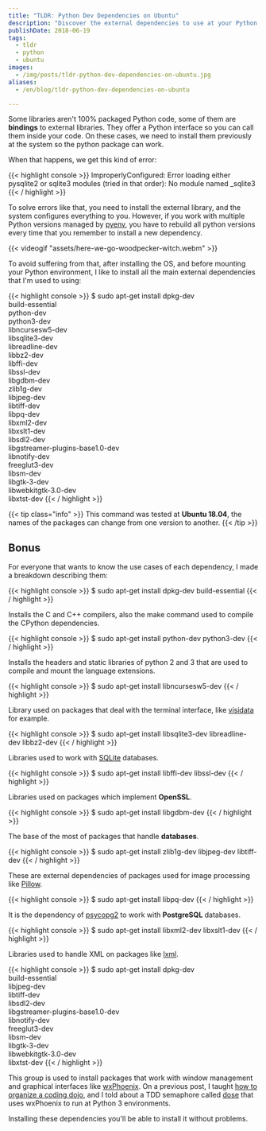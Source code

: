 ```yaml
---
title: "TLDR: Python Dev Dependencies on Ubuntu"
description: "Discover the external dependencies to use at your Python development environment on Ubuntu"
publishDate: 2018-06-19
tags:
  - tldr
  - python
  - ubuntu
images:
  - /img/posts/tldr-python-dev-dependencies-on-ubuntu.jpg
aliases:
  - /en/blog/tldr-python-dev-dependencies-on-ubuntu

---
```


Some libraries aren't 100% packaged Python code, some of them are **bindings** to external libraries. They offer a Python interface so you can call them inside your code. On these cases, we need to install them previously at the system so the python package can work.

When that happens, we get this kind of error:

{{< highlight console >}}
ImproperlyConfigured: Error loading either pysqlite2 or sqlite3 modules (tried in that order): No module named _sqlite3
{{< / highlight >}}

To solve errors like that, you need to install the external library, and the system configures everything to you. However, if you work with multiple Python versions managed by [pyenv](https://github.com/pyenv/pyenv), you have to rebuild all python versions every time that you remember to install a new dependency.

{{< videogif "assets/here-we-go-woodpecker-witch.webm" >}}

To avoid suffering from that, after installing the OS, and before mounting your Python environment, I like to install all the main external dependencies that I'm used to using:

{{< highlight console >}}
$ sudo apt-get install dpkg-dev \
                       build-essential \
                       python-dev \
                       python3-dev \
                       libncursesw5-dev \
                       libsqlite3-dev \
                       libreadline-dev \
                       libbz2-dev \
                       libffi-dev \
                       libssl-dev \
                       libgdbm-dev \
                       zlib1g-dev \
                       libjpeg-dev \
                       libtiff-dev \
                       libpq-dev \
                       libxml2-dev \
                       libxslt1-dev \
                       libsdl2-dev \
                       libgstreamer-plugins-base1.0-dev \
                       libnotify-dev \
                       freeglut3-dev \
                       libsm-dev \
                       libgtk-3-dev \
                       libwebkitgtk-3.0-dev \
                       libxtst-dev
{{< / highlight >}}

{{< tip class="info" >}}
This command was tested at **Ubuntu 18.04**, the names of the packages can change from one version to another.
{{< /tip >}}

## Bonus

For everyone that wants to know the use cases of each dependency, I made a breakdown describing them:

{{< highlight console >}}
$ sudo apt-get install dpkg-dev build-essential
{{< / highlight >}}

Installs the C and C++ compilers, also the make command used to compile the CPython dependencies.

{{< highlight console >}}
$ sudo apt-get install python-dev python3-dev
{{< / highlight >}}

Installs the headers and static libraries of python 2 and 3 that are used to compile and mount the language extensions.

{{< highlight console >}}
$ sudo apt-get install libncursesw5-dev
{{< / highlight >}}

Library used on packages that deal with the terminal interface, like [visidata](https://github.com/saulpw/visidata) for example.

{{< highlight console >}}
$ sudo apt-get install libsqlite3-dev libreadline-dev libbz2-dev
{{< / highlight >}}

Libraries used to work with [SQLite](https://www.sqlite.org/index.html) databases.

{{< highlight console >}}
$ sudo apt-get install libffi-dev libssl-dev
{{< / highlight >}}

Libraries used on packages which implement **OpenSSL**.

{{< highlight console >}}
$ sudo apt-get install libgdbm-dev
{{< / highlight >}}

The base of the most of packages that handle **databases**.

{{< highlight console >}}
$ sudo apt-get install zlib1g-dev libjpeg-dev libtiff-dev
{{< / highlight >}}

These are external dependencies of packages used for image processing like [Pillow](https://github.com/python-pillow/Pillow).

{{< highlight console >}}
$ sudo apt-get install libpq-dev
{{< / highlight >}}

It is the dependency of [psycopg2](https://github.com/psycopg/psycopg2) to work with **PostgreSQL** databases.

{{< highlight console >}}
$ sudo apt-get install libxml2-dev libxslt1-dev
{{< / highlight >}}

Libraries used to handle XML on packages like [lxml](https://github.com/lxml/lxml).

{{< highlight console >}}
$ sudo apt-get install dpkg-dev \
                       build-essential \
                       libjpeg-dev \
                       libtiff-dev \
                       libsdl2-dev \
                       libgstreamer-plugins-base1.0-dev \
                       libnotify-dev \
                       freeglut3-dev \
                       libsm-dev \
                       libgtk-3-dev \
                       libwebkitgtk-3.0-dev \
                       libxtst-dev
{{< / highlight >}}

This group is used to install packages that work with window management and graphical interfaces like [wxPhoenix](https://github.com/wxWidgets/Phoenix). On a previous post, I taught [how to organize a coding dojo](/blog/coding-dojo-101/), and I told about a TDD semaphore called [dose](https://github.com/danilobellini/dose) that uses wxPhoenix to run at Python 3 environments.

Installing these dependencies you'll be able to install it without problems.
